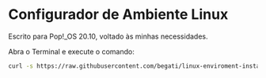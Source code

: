 # Configurador de Ambiente Linux

Escrito para Pop!_OS 20.10, voltado às minhas necessidades.

Abra o Terminal e execute o comando:

 ```bash
curl -s https://raw.githubusercontent.com/begati/linux-enviroment-install/main/post-installation.sh | sudo bash
 ```
